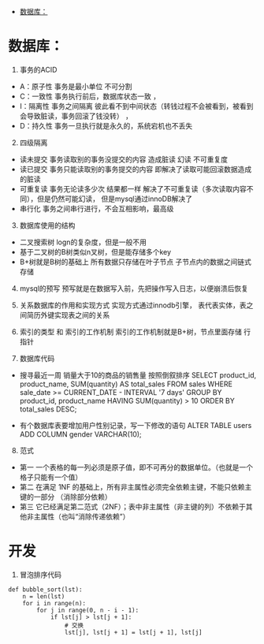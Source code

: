 - [数据库：](#----)
# 数据库：
1. 事务的ACID
- A：原子性 事务是最小单位 不可分割
- C：一致性 事务执行前后，数据库状态一致 ，
- I：隔离性 事务之间隔离 彼此看不到中间状态（转钱过程不会被看到，被看到会导致脏读，事务回滚了钱没转） ，
- D：持久性 事务一旦执行就是永久的，系统宕机也不丢失


2. 四级隔离
- 读未提交 事务读取别的事务没提交的内容 造成脏读 幻读 不可重复度
- 读已提交 事务只能读取别的事务提交的内容 即解决了读取可能回滚数据造成的脏读
- 可重复读 事务无论读多少次 结果都一样 解决了不可重复读（多次读取内容不同），但是仍然可能幻读， 但是mysql通过innoDB解决了
- 串行化 事务之间串行进行，不会互相影响，最高级


3. 数据库使用的结构
- 二叉搜索树 logn的复杂度，但是一般不用
- 基于二叉树的B树类似n叉树，但是能存储多个key
- B+树就是B树的基础上 所有数据只存储在叶子节点 子节点内的数据之间链式存储

  
4. mysql的预写
  预写就是在数据写入前，先把操作写入日志，以便崩溃后恢复



5. 关系数据库的作用和实现方式
实现方式通过innodb引擎，  表代表实体，表之间简历外键实现表之间的关系



6. 索引的类型 和 索引的工作机制
索引的工作机制就是B+树，节点里面存储 行指针



7. 数据库代码
- 搜寻最近一周 销量大于10的商品的销售量 按照倒叙排序
SELECT
    product_id,
    product_name,
    SUM(quantity) AS total_sales
FROM
    sales
WHERE
    sale_date >= CURRENT_DATE - INTERVAL '7 days'
GROUP BY
    product_id,
    product_name
HAVING
    SUM(quantity) > 10
ORDER BY
    total_sales DESC;




- 有个数据库表要增加用户性别记录，写一下修改的语句
ALTER TABLE users
ADD COLUMN gender VARCHAR(10);


8. 范式
- 第一 一个表格的每一列必须是原子值，即不可再分的数据单位。（也就是一个格子只能有一个值）
- 第二 在满足 1NF 的基础上，所有非主属性必须完全依赖主键，不能只依赖主键的一部分 （消除部分依赖）
- 第三 它已经满足第二范式（2NF）；表中非主属性（非主键的列）不依赖于其他非主属性（也叫“消除传递依赖”）


# 开发

1. 冒泡排序代码
```
def bubble_sort(lst):
    n = len(lst)
    for i in range(n):
        for j in range(0, n - i - 1):
            if lst[j] > lst[j + 1]:
                # 交换
                lst[j], lst[j + 1] = lst[j + 1], lst[j]

```
